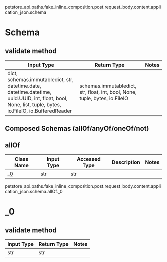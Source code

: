 petstore_api.paths.fake_inline_composition.post.request_body.content.application_json.schema
# Schema

## validate method
Input Type | Return Type | Notes
------------ | ------------- | -------------
dict, schemas.immutabledict, str, datetime.date, datetime.datetime, uuid.UUID, int, float, bool, None, list, tuple, bytes, io.FileIO, io.BufferedReader | schemas.immutabledict, str, float, int, bool, None, tuple, bytes, io.FileIO |

## Composed Schemas (allOf/anyOf/oneOf/not)
## allOf
Class Name | Input Type | Accessed Type | Description | Notes
------------- | ------------- | ------------- | ------------- | -------------
[_0](#) | str | str |  |

petstore_api.paths.fake_inline_composition.post.request_body.content.application_json.schema.allOf._0
# _0

## validate method
Input Type | Return Type | Notes
------------ | ------------- | -------------
str | str |
